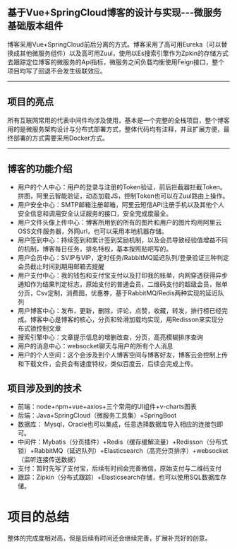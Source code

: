 ## 基于Vue+SpringCloud博客的设计与实现---微服务基础版本组件
博客采用Vue+SpringCloud前后分离的方式。博客采用了高可用Eureka（可以替换成其他微服务组件）以及高可用Zuul，使用以Es搜索引擎作为Zpkin的存储方式去跟踪定位博客的微服务的Api指标，微服务之间负载均衡使用Feign接口，整个项目均写了回退不会发生级联效应。
***
## 项目的亮点
所有互联网常用的代表中间件均涉及使用，基本是一个完整的全栈项目，整个博客用的是微服务架构设计与分布式部署方式，整体代码均有注释，并且扩展方便，最终部署的方式需要采用Docker方式。
***
## 博客的功能介绍
* 用户的个人中心：用户的登录与注册的Token验证，前后拦截器拦截Token。拼图，阿里云智能验证，动态加载JS，控制Token也可以在Zuul路由上操作。
* 用户安全中心：SMTP邮箱注册邮箱，阿里云短信API注册手机以及其他个人安全信息和调用安全认证服务的接口，安全完成度最全。
* 用户文件头像上传中心：博客所用到的所有的图片和用户的图片均用阿里云OSS文件服务器，外网url，也可以采用本地机器存储。
* 用户签到中心：持续签到和累计签到奖励机制，以及会员导致经验值增益不同的机制，博客每日任务，排名特权，基本按照贴吧写的。
* 用户会员中心：SVIP与VIP，定时任务/RabbitMQ延迟队列/登录验证三种判定会员截止时间到期用邮箱去提醒
* 用户支付中心：我的钱包和支付宝支付以及打印我的账单，内网穿透获得异步通知作为结果判定标志，原始支付的普通会员，二维码支付的超级会员，账单分页，Csv定制，消费图，优惠券，基于RabbitMQ/Redis两种实现的延迟队列
* 用户博客中心：发布，更新，删除，评论，点赞，收藏，转发，排行榜已经完成。博客中心是博客的核心，分页和轮滑加载均实现，用Redisson来实现分布式锁控制文章
* 搜索引擎中心：文章提示信息的增删改查，分页，高亮模糊排序查询
* 用户的消息中心：websocket聊天与用户的所有个人消息
* 用户的个人空间：这个会涉及到个人博客空间与博客好友，博客云会控制上传和下载文件，会员会有速度特权，类似百度云，后续会完成上传。
## 项目涉及到的技术
*  前端：node+npm+vue+axios+三个常用的UI组件+v-charts图表
*  后端：Java+SpringCloud（微服务工具集）+SpringBoot
*  数据库： Mysql，Oracle也可以集成，任意选择数据库导入相应的连接包即可。
*  中间件：Mybatis（分页插件）+Redis（缓存缓解流量）+Redisson（分布式锁）+RabbitMQ（延迟队列）+Elasticsearch（高亮分页排序）+websocket（监听连接传送数据）
*  支付：暂时先写了支付宝，后续有时间会完善微信，原始支付与二维码支付
*  跟踪：Zipkin（分布式跟踪）+Elasticsearch存储，也可以使用SQL数据库存储。
#  项目的总结
整体的完成度相对高，但是后续有时间还会继续完善，扩展补充好的创意。
